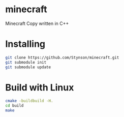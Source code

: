 # minecraft
Minecraft Copy written in C++

# Installing

```bash
git clone https://github.com/Stynson/minecraft.git
git submodule init
git submodule update
```

# Build with Linux

```bash
cmake -buildbuild -H.
cd build
make
```
